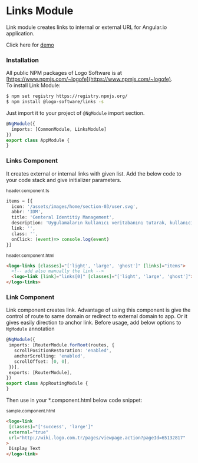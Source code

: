 # Links Module

Link module creates links to internal or external URL for Angular.io application.

Click here for [demo](http://design.logo.com.tr/#/docs/components/link-module#linksmodule)

### Installation

All public NPM packages of Logo Software is at [https://www.npmjs.com/~logofe](https://www.npmjs.com/~logofe).  
To install Link Module:

 ```bash
 $ npm set registry https://registry.npmjs.org/  
 $ npm install @logo-software/links -s  
```  

Just import it to your project of `@NgModule` import section.

```typescript  
@NgModule({  
  imports: [CommonModule, LinksModule]
})  
export class AppModule {
}  
```

### Links Component

It creates external or internal links with given list. Add the below code to your code stack and give initializer parameters.

<sub>header.component.ts</sub>

```typescript  
items = [{  
  icon: '/assets/images/home/section-03/user.svg',  
  abbr: 'IDM',  
  title: 'Centeral Identitiy Management',  
  description: 'Uygulamaların kullanıcı veritabanını tutarak, kullanıcı kayıt ve giriş işlemleri güvenli olarak yönetir',  
  link: '',  
  class: '',  
  onClick: (event)=> console.log(event)  
}]  
```  

<sub>header.component.html</sub>

```html  
<logo-links [classes]="['light', 'large', 'ghost']" [links]="items">  
  <!-- add also manually the link -->
  <logo-link [link]="links[0]" [classes]="['light', 'large', 'ghost']"></logo-link>
</logo-links>  
```

### Link Component

Link component creates link. Advantage of using this component is give the control of route to same domain or redirect
to external domain to app. Or it gives easily direction to anchor link. Before usage, add below options to `NgModule` annotation

 ```typescript
 @NgModule({
  imports: [RouterModule.forRoot(routes, {
    scrollPositionRestoration: 'enabled',
    anchorScrolling: 'enabled',
    scrollOffset: [0, 0],
  })],
  exports: [RouterModule],
})
export class AppRoutingModule {
}
 ```

Then use in your *.component.html below code snippet:

<sub>sample.component.html</sub>

 ```html
<logo-link
  [classes]="['success', 'large']"
  external="true"
  url="http://wiki.logo.com.tr/pages/viewpage.action?pageId=65132817"
>
  Display Text
</logo-link>
 ```
